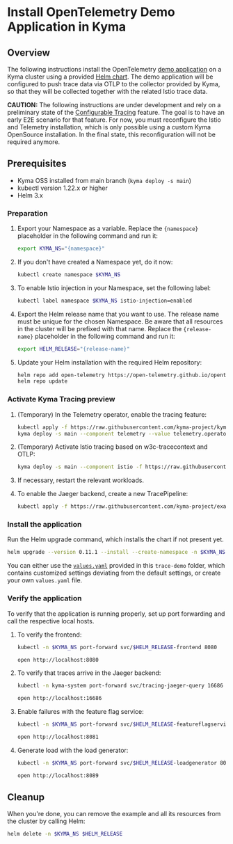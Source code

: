 # Install OpenTelemetry Demo Application in Kyma

## Overview

The following instructions install the OpenTelemetry [demo application](https://github.com/open-telemetry/opentelemetry-demo) on a Kyma cluster using a provided [Helm chart](https://github.com/open-telemetry/opentelemetry-helm-charts/tree/main/charts/opentelemetry-demo). The demo application will be configured to push trace data via OTLP to the collector provided by Kyma, so that they will be collected together with the related Istio trace data.

**CAUTION:** The following instructions are under development and rely on a preliminary state of the [Configurable Tracing](https://github.com/kyma-project/kyma/issues/11231) feature. The goal is to have an early E2E scenario for that feature. For now, you must reconfigure the Istio and Telemetry installation, which is only possible using a custom Kyma OpenSource installation. In the final state, this reconfiguration will not be required anymore.

## Prerequisites

- Kyma OSS installed from main branch (`kyma deploy -s main`)
- kubectl version 1.22.x or higher
- Helm 3.x

### Preparation

1. Export your Namespace as a variable. Replace the `{namespace}` placeholder in the following command and run it:

    ```bash
    export KYMA_NS="{namespace}"
    ```
1. If you don't have created a Namespace yet, do it now:
    ```bash
    kubectl create namespace $KYMA_NS
    ```

1. To enable Istio injection in your Namespace, set the following label:
    ```bash
    kubectl label namespace $KYMA_NS istio-injection=enabled
    ```

1. Export the Helm release name that you want to use. The release name must be unique for the chosen Namespace. Be aware that all resources in the cluster will be prefixed with that name. Replace the `{release-name}` placeholder in the following command and run it:
    ```bash
    export HELM_RELEASE="{release-name}"
    ```

1. Update your Helm installation with the required Helm repository:

    ```bash
    helm repo add open-telemetry https://open-telemetry.github.io/opentelemetry-helm-charts
    helm repo update
    ```

### Activate Kyma Tracing preview

1. (Temporary) In the Telemetry operator, enable the tracing feature:

    ```bash
    kubectl apply -f https://raw.githubusercontent.com/kyma-project/kyma/main/components/telemetry-operator/config/crd/bases/telemetry.kyma-project.io_tracepipelines.yaml
    kyma deploy -s main --component telemetry --value telemetry.operator.controllers.tracing.enabled=true
    ```

1. (Temporary) Activate Istio tracing based on w3c-tracecontext and OTLP:
    ```bash
    kyma deploy -s main --component istio -f https://raw.githubusercontent.com/kyma-project/examples/main/trace-demo/istio-values.yaml
    ```
 1. If necessary, restart the relevant workloads.

1. To enable the Jaeger backend, create a new TracePipeline:
   ```bash
   kubectl apply -f https://raw.githubusercontent.com/kyma-project/examples/main/trace-demo/tracepipeline.yaml
   ```

### Install the application

Run the Helm upgrade command, which installs the chart if not present yet.
```bash
helm upgrade --version 0.11.1 --install --create-namespace -n $KYMA_NS $HELM_RELEASE open-telemetry/opentelemetry-demo -f https://raw.githubusercontent.com/kyma-project/examples/main/trace-demo/values.yaml
```

You can either use the [`values.yaml`](./values.yaml) provided in this `trace-demo` folder, which contains customized settings deviating from the default settings, or create your own `values.yaml` file.

### Verify the application

To verify that the application is running properly, set up port forwarding and call the respective local hosts.

1. To verify the frontend:
   ```bash
   kubectl -n $KYMA_NS port-forward svc/$HELM_RELEASE-frontend 8080
   ```
   ```bash
   open http://localhost:8080
   ````

2. To verify that traces arrive in the Jaeger backend:
   ```bash
   kubectl -n kyma-system port-forward svc/tracing-jaeger-query 16686
   ```
   ```bash
   open http://localhost:16686
   ````

3. Enable failures with the feature flag service:
   ```bash
   kubectl -n $KYMA_NS port-forward svc/$HELM_RELEASE-featureflagservice 8081
   ```
   ```bash
   open http://localhost:8081
   ````

4. Generate load with the load generator:
   ```bash
   kubectl -n $KYMA_NS port-forward svc/$HELM_RELEASE-loadgenerator 8089
   ```
   ```bash
   open http://localhost:8089
   ```

## Cleanup

When you're done, you can remove the example and all its resources from the cluster by calling Helm:

```bash
helm delete -n $KYMA_NS $HELM_RELEASE
```
